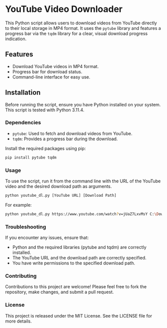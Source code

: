 # YouTube Video Downloader

This Python script allows users to download videos from YouTube directly to their local storage in MP4 format. It uses the `pytube` library and features a progress bar via the `tqdm` library for a clear, visual download progress indication.

## Features

- Download YouTube videos in MP4 format.
- Progress bar for download status.
- Command-line interface for easy use.

## Installation

Before running the script, ensure you have Python installed on your system. This script is tested with Python 3.11.4.

### Dependencies

- `pytube`: Used to fetch and download videos from YouTube.
- `tqdm`: Provides a progress bar during the download.

Install the required packages using pip:

```bash
pip install pytube tqdm
```

### Usage
To use the script, run it from the command line with the URL of the YouTube video and the desired download path as arguments.

```bash
python youtube_dl.py [YouTube URL] [Download Path]
```
For example:
```bash
python youtube_dl.py https://www.youtube.com/watch?v=jUaZ7LxvMsY C:\Downloads
```

### Troubleshooting
If you encounter any issues, ensure that:

- Python and the required libraries (pytube and tqdm) are correctly installed.
- The YouTube URL and the download path are correctly specified.
- You have write permissions to the specified download path.

### Contributing
Contributions to this project are welcome! Please feel free to fork the repository, make changes, and submit a pull request.

### License
This project is released under the MIT License. See the LICENSE file for more details.
